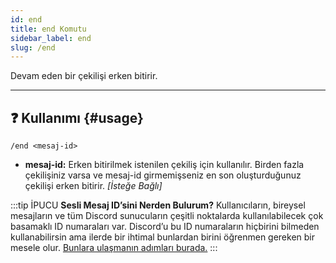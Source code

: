 ```yaml
---
id: end
title: end Komutu
sidebar_label: end
slug: /end
---
```

Devam eden bir çekilişi erken bitirir.

---

## ❓ Kullanımı {#usage}

`/end <mesaj-id>`

- **mesaj-id:** Erken bitirilmek istenilen çekiliş için kullanılır. Birden fazla çekilişiniz varsa ve mesaj-id 
  girmemişseniz en son oluşturduğunuz çekilişi erken bitirir. *[İsteğe Bağlı]*

:::tip İPUCU
**Sesli Mesaj ID’sini Nerden Bulurum?** Kullanıcıların, bireysel mesajların ve tüm Discord sunucuların çeşitli
noktalarda kullanılabilecek çok basamaklı ID numaraları var. Discord’u bu ID numaraların hiçbirini bilmeden
kullanabilirsin ama ilerde bir ihtimal bunlardan birini öğrenmen gereken bir mesele
olur. [Bunlara ulaşmanın adımları burada.](https://support.discord.com/hc/tr/articles/206346498-Kullan%C4%B1c%C4%B1-Sunucu-Mesaj-ID-sini-Nerden-Bulurum-)
:::
